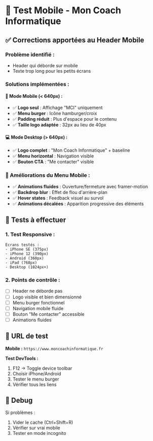 # 📱 Test Mobile - Mon Coach Informatique

## ✅ Corrections apportées au Header Mobile

### **Problème identifié :**

- Header qui déborde sur mobile
- Texte trop long pour les petits écrans

### **Solutions implémentées :**

#### **📱 Mode Mobile (< 640px) :**

- ✅ **Logo seul** : Affichage "MCI" uniquement
- ✅ **Menu burger** : Icône hamburger/croix
- ✅ **Padding réduit** : Plus d'espace pour le contenu
- ✅ **Taille logo adaptée** : 32px au lieu de 40px

#### **💻 Mode Desktop (> 640px) :**

- ✅ **Logo complet** : "Mon Coach Informatique" + baseline
- ✅ **Menu horizontal** : Navigation visible
- ✅ **Bouton CTA** : "Me contacter" visible

### **🎨 Améliorations du Menu Mobile :**

- ✅ **Animations fluides** : Ouverture/fermeture avec framer-motion
- ✅ **Backdrop blur** : Effet de flou d'arrière-plan
- ✅ **Hover states** : Feedback visuel au survol
- ✅ **Animations décalées** : Apparition progressive des éléments

## 🧪 Tests à effectuer

### **1. Test Responsive :**

```
Écrans testés :
- iPhone SE (375px)
- iPhone 12 (390px)
- Android (360px)
- iPad (768px)
- Desktop (1024px+)
```

### **2. Points de contrôle :**

- [ ] Header ne déborde pas
- [ ] Logo visible et bien dimensionné
- [ ] Menu burger fonctionnel
- [ ] Navigation mobile fluide
- [ ] Bouton "Me contacter" accessible
- [ ] Animations fluides

## 📝 URL de test

**Mobile :** `https://www.moncoachinformatique.fr`

**Test DevTools :**

1. F12 → Toggle device toolbar
2. Choisir iPhone/Android
3. Tester le menu burger
4. Vérifier tous les liens

## 🐛 Debug

Si problèmes :

1. Vider le cache (Ctrl+Shift+R)
2. Vérifier sur vrai mobile
3. Tester en mode incognito
